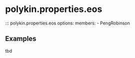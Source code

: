 # polykin.properties.eos

::: polykin.properties.eos
    options:
        members:
            - PengRobinson

## Examples

tbd

